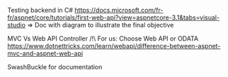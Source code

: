 Testing backend in C#
https://docs.microsoft.com/fr-fr/aspnet/core/tutorials/first-web-api?view=aspnetcore-3.1&tabs=visual-studio => Doc with diagram to illustrate the final objective

MVC Vs Web API Controller
/!\ For us: Choose Web API or ODATA
https://www.dotnettricks.com/learn/webapi/difference-between-aspnet-mvc-and-aspnet-web-api

SwashBuckle for documentation